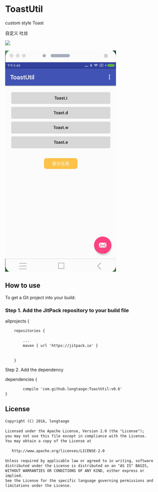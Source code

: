 # ToastUtil
custom style  Toast


 自定义 吐丝
 
[![](https://jitpack.io/v/longtaoge/ToastUtil.svg)](https://jitpack.io/#longtaoge/ToastUtil)
 
 
![](https://github.com/longtaoge/ToastUtil/blob/be4bb53c3c5d167c41e3460df8bdbe99abdf0ab6/app/arts/Toast.gif)






## How to use 




To get a Git project into your build:

### Step 1. Add the JitPack repository to your build file 


allprojects {

		repositories {
		
			...
			maven { url 'https://jitpack.io' }
			
			
		}



Step 2. Add the dependency




dependencies {

	        compile 'com.github.longtaoge:ToastUtil:v0.6'
	}




License
--------

    Copyright (C) 2016, longtaoge

    Licensed under the Apache License, Version 2.0 (the "License");
    you may not use this file except in compliance with the License.
    You may obtain a copy of the License at

       http://www.apache.org/licenses/LICENSE-2.0

    Unless required by applicable law or agreed to in writing, software
    distributed under the License is distributed on an "AS IS" BASIS,
    WITHOUT WARRANTIES OR CONDITIONS OF ANY KIND, either express or implied.
    See the License for the specific language governing permissions and
    limitations under the License.


